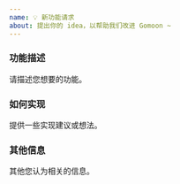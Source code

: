 ```yaml
---
name: 💡 新功能请求
about: 提出你的 idea，以帮助我们改进 Gomoon ~
---
```


### 功能描述

请描述您想要的功能。

### 如何实现

提供一些实现建议或想法。

### 其他信息

其他您认为相关的信息。
